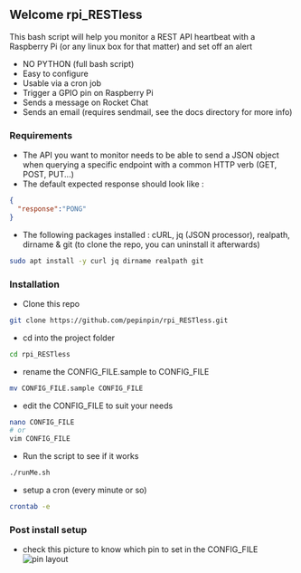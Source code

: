 ## Welcome rpi_RESTless

This bash script will help you monitor a REST API heartbeat with a Raspberry Pi 
(or any linux box for that matter) and set off an alert

* NO PYTHON (full bash script)
* Easy to configure
* Usable via a cron job
* Trigger a GPIO pin on Raspberry Pi
* Sends a message on Rocket Chat
* Sends an email (requires sendmail, see the docs directory for more info)

### Requirements

* The API you want to monitor needs to be able to send a JSON object
when querying a specific endpoint with a common HTTP verb (GET, POST, PUT...)
* The default expected response should look like :
```json
{
  "response":"PONG"
}
```
* The following packages installed :
    cURL, jq (JSON processor), realpath, dirname & git (to clone the repo, you can uninstall it afterwards)
```bash
sudo apt install -y curl jq dirname realpath git
```

### Installation

* Clone this repo
```bash
git clone https://github.com/pepinpin/rpi_RESTless.git
```
* cd into the project folder
```bash
cd rpi_RESTless
```
* rename the CONFIG_FILE.sample to CONFIG_FILE
```bash
mv CONFIG_FILE.sample CONFIG_FILE
```
* edit the CONFIG_FILE to suit your needs
```bash
nano CONFIG_FILE
# or
vim CONFIG_FILE
```
* Run the script to see if it works
```bash
./runMe.sh
```
* setup a cron (every minute or so)
```bash
crontab -e
```

### Post install setup

* check this picture to know which pin to set in the CONFIG_FILE
![pin layout](https://user-images.githubusercontent.com/8282491/28538336-3c943326-70ae-11e7-8049-c2b9b3c98167.png)

